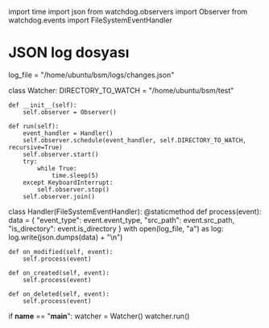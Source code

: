 import time
import json
from watchdog.observers import Observer
from watchdog.events import FileSystemEventHandler

# JSON log dosyası
log_file = "/home/ubuntu/bsm/logs/changes.json"

class Watcher:
    DIRECTORY_TO_WATCH = "/home/ubuntu/bsm/test"

    def __init__(self):
        self.observer = Observer()

    def run(self):
        event_handler = Handler()
        self.observer.schedule(event_handler, self.DIRECTORY_TO_WATCH, recursive=True)
        self.observer.start()
        try:
            while True:
                time.sleep(5)
        except KeyboardInterrupt:
            self.observer.stop()
        self.observer.join()

class Handler(FileSystemEventHandler):
    @staticmethod
    def process(event):
        data = {
            "event_type": event.event_type,
            "src_path": event.src_path,
            "is_directory": event.is_directory
        }
        with open(log_file, "a") as log:
            log.write(json.dumps(data) + "\n")

    def on_modified(self, event):
        self.process(event)

    def on_created(self, event):
        self.process(event)

    def on_deleted(self, event):
        self.process(event)

if __name__ == "__main__":
    watcher = Watcher()
    watcher.run()
